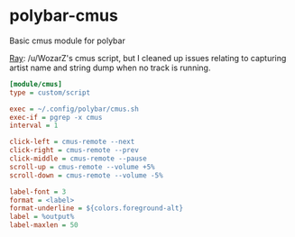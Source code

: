 # polybar-cmus

Basic cmus module for polybar

[Ray](https://github.com/raytruong): /u/WozarZ's cmus script, but I cleaned up issues relating to capturing artist 
name and string dump when no track is running.

```ini
[module/cmus]
type = custom/script

exec = ~/.config/polybar/cmus.sh
exec-if = pgrep -x cmus
interval = 1

click-left = cmus-remote --next
click-right = cmus-remote --prev
click-middle = cmus-remote --pause
scroll-up = cmus-remote --volume +5%
scroll-down = cmus-remote --volume -5%

label-font = 3
format = <label>
format-underline = ${colors.foreground-alt}
label = %output%
label-maxlen = 50
```
